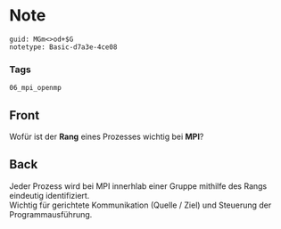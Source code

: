 # Note
```
guid: MGm<>od+$G
notetype: Basic-d7a3e-4ce08
```

### Tags
```
06_mpi_openmp
```

## Front
Wofür ist der <b>Rang</b> eines Prozesses wichtig bei <b>MPI</b>?

## Back
<div>Jeder Prozess wird bei MPI innerhlab einer Gruppe mithilfe des Rangs eindeutig identifiziert.</div><div>
</div>Wichtig für gerichtete Kommunikation (Quelle / Ziel) und Steuerung der Programmausführung.
